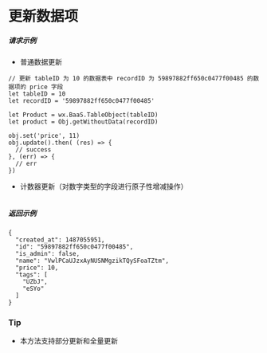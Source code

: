 # 更新数据项

##### 请求示例

- 普通数据更新

```
// 更新 tableID 为 10 的数据表中 recordID 为 59897882ff650c0477f00485 的数据项的 price 字段
let tableID = 10
let recordID = '59897882ff650c0477f00485'

let Product = wx.BaaS.TableObject(tableID)
let product = Obj.getWithoutData(recordID)

obj.set('price', 11)
obj.update().then( (res) => {
  // success
}, (err) => {
  // err
})
```

- 计数器更新（对数字类型的字段进行原子性增减操作）

```

```

##### 返回示例

```
{
  "created_at": 1487055951,
  "id": "59897882ff650c0477f00485",
  "is_admin": false,
  "name": "VwlPCaUJzxAyNUSNMgzikTQySFoaTZtm",
  "price": 10,
  "tags": [
    "UZbJ",
    "eSYo"
  ]
}
```

### Tip

- 本方法支持部分更新和全量更新
